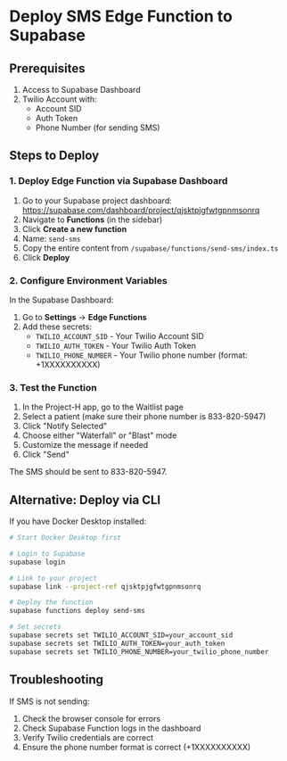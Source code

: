 # Deploy SMS Edge Function to Supabase

## Prerequisites
1. Access to Supabase Dashboard
2. Twilio Account with:
   - Account SID
   - Auth Token
   - Phone Number (for sending SMS)

## Steps to Deploy

### 1. Deploy Edge Function via Supabase Dashboard

1. Go to your Supabase project dashboard: https://supabase.com/dashboard/project/qjsktpjgfwtgpnmsonrq
2. Navigate to **Functions** (in the sidebar)
3. Click **Create a new function**
4. Name: `send-sms`
5. Copy the entire content from `/supabase/functions/send-sms/index.ts`
6. Click **Deploy**

### 2. Configure Environment Variables

In the Supabase Dashboard:
1. Go to **Settings** → **Edge Functions**
2. Add these secrets:
   - `TWILIO_ACCOUNT_SID` - Your Twilio Account SID
   - `TWILIO_AUTH_TOKEN` - Your Twilio Auth Token
   - `TWILIO_PHONE_NUMBER` - Your Twilio phone number (format: +1XXXXXXXXXX)

### 3. Test the Function

1. In the Project-H app, go to the Waitlist page
2. Select a patient (make sure their phone number is 833-820-5947)
3. Click "Notify Selected"
4. Choose either "Waterfall" or "Blast" mode
5. Customize the message if needed
6. Click "Send"

The SMS should be sent to 833-820-5947.

## Alternative: Deploy via CLI

If you have Docker Desktop installed:

```bash
# Start Docker Desktop first

# Login to Supabase
supabase login

# Link to your project
supabase link --project-ref qjsktpjgfwtgpnmsonrq

# Deploy the function
supabase functions deploy send-sms

# Set secrets
supabase secrets set TWILIO_ACCOUNT_SID=your_account_sid
supabase secrets set TWILIO_AUTH_TOKEN=your_auth_token
supabase secrets set TWILIO_PHONE_NUMBER=your_twilio_phone_number
```

## Troubleshooting

If SMS is not sending:
1. Check the browser console for errors
2. Check Supabase Function logs in the dashboard
3. Verify Twilio credentials are correct
4. Ensure the phone number format is correct (+1XXXXXXXXXX)